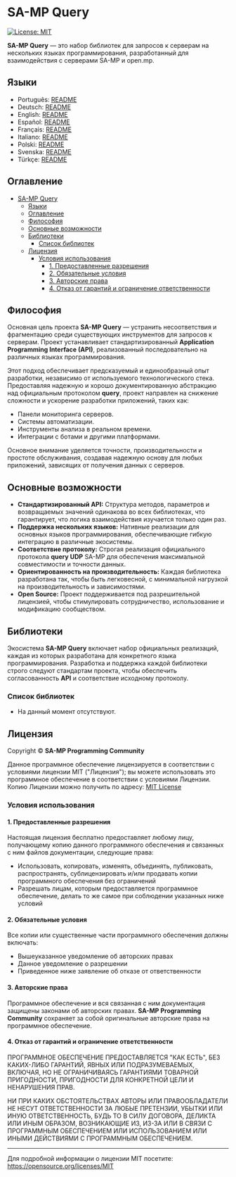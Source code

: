 # SA-MP Query

[![License: MIT](https://img.shields.io/badge/License-MIT-blue.svg)](https://opensource.org/licenses/MIT)

**SA-MP Query** — это набор библиотек для запросов к серверам на нескольких языках программирования, разработанный для взаимодействия с серверами SA-MP и open.mp.

## Языки

- Português: [README](../../)
- Deutsch: [README](../Deutsch/README.md)
- English: [README](../English/README.md)
- Español: [README](../Espanol/README.md)
- Français: [README](../Francais/README.md)
- Italiano: [README](../Italiano/README.md)
- Polski: [README](../Polski/README.md)
- Svenska: [README](../Svenska/README.md)
- Türkçe: [README](../Turkce/README.md)

## Оглавление

- [SA-MP Query](#sa-mp-query)
  - [Языки](#языки)
  - [Оглавление](#оглавление)
  - [Философия](#философия)
  - [Основные возможности](#основные-возможности)
  - [Библиотеки](#библиотеки)
    - [Список библиотек](#список-библиотек)
  - [Лицензия](#лицензия)
    - [Условия использования](#условия-использования)
      - [1. Предоставленные разрешения](#1-предоставленные-разрешения)
      - [2. Обязательные условия](#2-обязательные-условия)
      - [3. Авторские права](#3-авторские-права)
      - [4. Отказ от гарантий и ограничение ответственности](#4-отказ-от-гарантий-и-ограничение-ответственности)

## Философия

Основная цель проекта **SA-MP Query** — устранить несоответствия и фрагментацию среди существующих инструментов для запросов к серверам. Проект устанавливает стандартизированный **Application Programming Interface (API)**, реализованный последовательно на различных языках программирования.

Этот подход обеспечивает предсказуемый и единообразный опыт разработки, независимо от используемого технологического стека. Предоставляя надежную и хорошо документированную абстракцию над официальным протоколом **query**, проект направлен на снижение сложности и ускорение разработки приложений, таких как:
- Панели мониторинга серверов.
- Системы автоматизации.
- Инструменты анализа в реальном времени.
- Интеграции с ботами и другими платформами.

Основное внимание уделяется точности, производительности и простоте обслуживания, создавая надежную основу для любых приложений, зависящих от получения данных с серверов.

## Основные возможности

- **Стандартизированный API:** Структура методов, параметров и возвращаемых значений одинакова во всех библиотеках, что гарантирует, что логика взаимодействия изучается только один раз.
- **Поддержка нескольких языков:** Нативные реализации для основных языков программирования, обеспечивающие гибкую интеграцию в различные экосистемы.
- **Соответствие протоколу:** Строгая реализация официального протокола **query UDP** SA-MP для обеспечения максимальной совместимости и точности данных.
- **Ориентированность на производительность:** Каждая библиотека разработана так, чтобы быть легковесной, с минимальной нагрузкой на производительность и зависимостями.
- **Open Source:** Проект поддерживается под разрешительной лицензией, чтобы стимулировать сотрудничество, использование и модификацию сообществом.

## Библиотеки

Экосистема **SA-MP Query** включает набор официальных реализаций, каждая из которых разработана для конкретного языка программирования. Разработка и поддержка каждой библиотеки строго следуют стандартам проекта, чтобы обеспечить согласованность **API** и соответствие исходному протоколу.

### Список библиотек

- На данный момент отсутствуют.

## Лицензия

Copyright © **SA-MP Programming Community**

Данное программное обеспечение лицензируется в соответствии с условиями лицензии MIT ("Лицензия"); вы можете использовать это программное обеспечение в соответствии с условиями Лицензии. Копию Лицензии можно получить по адресу: [MIT License](https://opensource.org/licenses/MIT)

### Условия использования

#### 1. Предоставленные разрешения

Настоящая лицензия бесплатно предоставляет любому лицу, получающему копию данного программного обеспечения и связанных с ним файлов документации, следующие права:
* Использовать, копировать, изменять, объединять, публиковать, распространять, сублицензировать и/или продавать копии программного обеспечения без ограничений
* Разрешать лицам, которым предоставляется программное обеспечение, делать то же самое при соблюдении указанных ниже условий

#### 2. Обязательные условия

Все копии или существенные части программного обеспечения должны включать:
* Вышеуказанное уведомление об авторских правах
* Данное уведомление о разрешении
* Приведенное ниже заявление об отказе от ответственности

#### 3. Авторские права

Программное обеспечение и вся связанная с ним документация защищены законами об авторских правах. **SA-MP Programming Community** сохраняет за собой оригинальные авторские права на программное обеспечение.

#### 4. Отказ от гарантий и ограничение ответственности

ПРОГРАММНОЕ ОБЕСПЕЧЕНИЕ ПРЕДОСТАВЛЯЕТСЯ "КАК ЕСТЬ", БЕЗ КАКИХ-ЛИБО ГАРАНТИЙ, ЯВНЫХ ИЛИ ПОДРАЗУМЕВАЕМЫХ, ВКЛЮЧАЯ, НО НЕ ОГРАНИЧИВАЯСЬ ГАРАНТИЯМИ ТОВАРНОЙ ПРИГОДНОСТИ, ПРИГОДНОСТИ ДЛЯ КОНКРЕТНОЙ ЦЕЛИ И НЕНАРУШЕНИЯ ПРАВ.

НИ ПРИ КАКИХ ОБСТОЯТЕЛЬСТВАХ АВТОРЫ ИЛИ ПРАВООБЛАДАТЕЛИ НЕ НЕСУТ ОТВЕТСТВЕННОСТИ ЗА ЛЮБЫЕ ПРЕТЕНЗИИ, УБЫТКИ ИЛИ ИНУЮ ОТВЕТСТВЕННОСТЬ, БУДЬ ТО В СИЛУ ДОГОВОРА, ДЕЛИКТА ИЛИ ИНЫМ ОБРАЗОМ, ВОЗНИКАЮЩИЕ ИЗ, ИЗ-ЗА ИЛИ В СВЯЗИ С ПРОГРАММНЫМ ОБЕСПЕЧЕНИЕМ ИЛИ ИСПОЛЬЗОВАНИЕМ ИЛИ ИНЫМИ ДЕЙСТВИЯМИ С ПРОГРАММНЫМ ОБЕСПЕЧЕНИЕМ.

---

Для подробной информации о лицензии MIT посетите: https://opensource.org/licenses/MIT